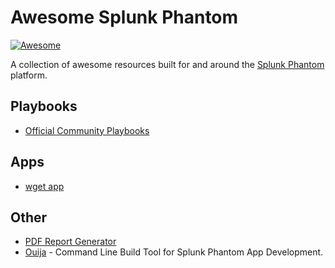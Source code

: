 # Awesome Splunk Phantom

[![Awesome](https://awesome.re/badge.svg)](https://awesome.re)


A collection of awesome resources built for and around the [Splunk Phantom](https://www.splunk.com/en_us/software/splunk-security-orchestration-and-automation.html) platform.

## Playbooks
* [Official Community Playbooks](https://github.com/phantomcyber/playbooks)

## Apps
* [wget app](https://github.com/aaronsdevera/phantom)

## Other
* [PDF Report Generator](https://github.com/Julien-Bernard/phantom_report)
* [Ouija](https://github.com/phantomcyber/playbooks) - Command Line Build Tool for Splunk Phantom App Development.
